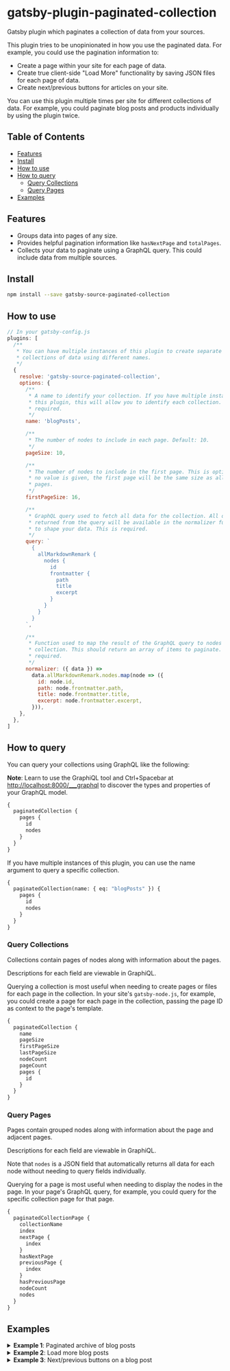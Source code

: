# gatsby-plugin-paginated-collection

Gatsby plugin which paginates a collection of data from your sources.

This plugin tries to be unopinionated in how you use the paginated data. For
example, you could use the pagination information to:

- Create a page within your site for each page of data.
- Create true client-side "Load More" functionality by saving JSON files for
  each page of data.
- Create next/previous buttons for articles on your site.

You can use this plugin multiple times per site for different collections of
data. For example, you could paginate blog posts and products individually by
using the plugin twice.

## Table of Contents

- [Features](#features)
- [Install](#install)
- [How to use](#how-to-use)
- [How to query](#how-to-query)
  - [Query Collections](#query-collections)
  - [Query Pages](#query-pages)
- [Examples](#examples)

## Features

- Groups data into pages of any size.
- Provides helpful pagination information like `hasNextPage` and `totalPages`.
- Collects your data to paginate using a GraphQL query. This could include data
  from multiple sources.

## Install

```sh
npm install --save gatsby-source-paginated-collection
```

## How to use

```javascript
// In your gatsby-config.js
plugins: [
  /**
   * You can have multiple instances of this plugin to create separate
   * collections of data using different names.
   */
  {
    resolve: 'gatsby-source-paginated-collection',
    options: {
      /**
       * A name to identify your collection. If you have multiple instances of
       * this plugin, this will allow you to identify each collection. This is
       * required.
       */
      name: 'blogPosts',

      /**
       * The number of nodes to include in each page. Default: 10.
       */
      pageSize: 10,

      /**
       * The number of nodes to include in the first page. This is optional. If
       * no value is given, the first page will be the same size as all other
       * pages.
       */
      firstPageSize: 16,

      /**
       * GraphQL query used to fetch all data for the collection. All data
       * returned from the query will be available in the normalizer function
       * to shape your data. This is required.
       */
      query: `
        {
          allMarkdownRemark {
            nodes {
              id
              frontmatter {
                path
                title
                excerpt
              }
            }
          }
        }
      `,

      /**
       * Function used to map the result of the GraphQL query to nodes in the
       * collection. This should return an array of items to paginate. This is
       * required.
       */
      normalizer: ({ data }) =>
        data.allMarkdownRemark.nodes.map(node => ({
          id: node.id,
          path: node.frontmatter.path,
          title: node.frontmatter.title,
          excerpt: node.frontmatter.excerpt,
        })),
    },
  },
]
```

## How to query

You can query your collections using GraphQL like the following:

**Note**: Learn to use the GraphiQL tool and Ctrl+Spacebar at
<http://localhost:8000/___graphql> to discover the types and properties of your
GraphQL model.

```graphql
{
  paginatedCollection {
    pages {
      id
      nodes
    }
  }
}
```

If you have multiple instances of this plugin, you can use the name argument to
query a specific collection.

```graphql
{
  paginatedCollection(name: { eq: "blogPosts" }) {
    pages {
      id
      nodes
    }
  }
}
```

### Query Collections

Collections contain pages of nodes along with information about the pages.

Descriptions for each field are viewable in GraphiQL.

Querying a collection is most useful when needing to create pages or files for
each page in the collection. In your site's `gatsby-node.js`, for example, you
could create a page for each page in the collection, passing the page ID as
context to the page's template.

```graphql
{
  paginatedCollection {
    name
    pageSize
    firstPageSize
    lastPageSize
    nodeCount
    pageCount
    pages {
      id
    }
  }
}
```

### Query Pages

Pages contain grouped nodes along with information about the page and adjacent
pages.

Descriptions for each field are viewable in GraphiQL.

Note that `nodes` is a JSON field that automatically returns all data for each
node without needing to query fields individually.

Querying for a page is most useful when needing to display the nodes in the
page. In your page's GraphQL query, for example, you could query for the
specific collection page for that page.

```graphql
{
  paginatedCollectionPage {
    collectionName
    index
    nextPage {
      index
    }
    hasNextPage
    previousPage {
      index
    }
    hasPreviousPage
    nodeCount
    nodes
  }
}
```

## Examples

<details>
  <summary><strong>Example 1</strong>: Paginated archive of blog posts</summary>
<br/>
TODO

</details>

<details>
  <summary><strong>Example 2</strong>: Load more blog posts</summary>
<br/>
This example creates JSON files in the site's `public/paginated-data` directory
containing the pagination data. Files in this directory are added to the site
as-is, allowing us to fetch the JSON at run time.

On the page where we display the blog posts, we query the first page of posts as
part of the page's static query. These posts will be included in the static
build of the site.

The "Load More" button has a click handler that fetches the next page's JSON,
appends the posts from that page to some state, and updates the state holding
the latest page. Since we have the latest page in state, we can see if there are
more pages to fetch or if we are on the last page.

**Add the plugin to `gatsby-config.js`**

```javascript
module.exports = {
  plugins: [
    {
      resolve: 'gatsby-plugin-paginated-collection',
      options: {
        name: 'blog-posts',
        query: `
          {
            allMarkdownRemark {
              nodes {
                id
                frontmatter {
                  path
                  title
                  excerpt
                }
              }
            }
          }
        `,
        normalizer: ({ data }) =>
          data.allMarkdownRemark.nodes.map(node => ({
            id: node.id,
            url: `/blog/${node.frontmatter.path}`,
            title: node.frontmatter.title,
          })),
      },
    },
  ],
}
```

**Create the JSON files in `gatsby-node.js`**

```javascript
// gatsby-node.js

export const createPages = async gatsbyContext => {
  const { graphql } = gatsbyContext

  const queryResult = await graphql(`
    {
      paginatedCollection(name: { eq: "blog-posts" }) {
        id
        pages {
          id
          nodes
          hasNextPage
          nextPage {
            id
          }
        }
      }
    }
  `)

  const collection = queryResult.data.paginatedCollection
  const dir = path.join(__dirname, 'public', 'paginated-data', collection.id)
  fs.mkdirSync(dir, { recursive: true })

  for (const page of collection.pages)
    fs.writeFileSync(path.resolve(dir, `${page.id}.json`), JSON.stringify(page))
}
```

**Create a Blog page with the fetching handler**

```javascript
// src/pages/blog.js

import React, { useState, useCallback } from 'react'
import { Link, graphql } from 'gatsby'

const BlogPage = ({ data }) => {
  const initialPage = data.paginatedCollectionPage
  const [latestPage, setLatestPage] = useState(initialPage)
  const [blogPosts, setBlogPosts] = useState(initialPage.nodes)

  const loadNextPage = useCallback(async () => {
    if (!latestPage.hasNextPage) return

    const collectionId = latestPage.collection.id
    const nextPageId = latestPage.nextPage.id
    const path = withPrefix(
      `/paginated-data/${collectionId}/${nextPageId}.json`,
    )

    const res = await fetch(path)
    const json = await res.json()

    setBlogPosts(state => [...state, ...json.nodes])
    setLatestPage(json)
  }, [latestPage])

  return (
    <ul className="blog-posts">
      {blogPosts.map(blogPost => (
        <li key={blogPost.id} className="blog-posts__post">
          <Link to={blogPost.url}>{blogPost.title}</Link>
        </li>
      ))}
      {latestPage.hasNextPage && (
        <button class="blog-posts__load-more" onClick={loadNextPage}>
          Load more
        </button>
      )}
    </ul>
  )
}

export default BlogPage

export const query = graphql`
  paginatedCollectionPage(
    collection: { name: { eq: "blog-posts" } }
    index: { eq: 0 }
  ) {
    nodes
    hasNextPage
    nextPage {
      id
    }
    collection {
      id
    }
  }
`
```

</details>

<details>
  <summary><strong>Example 3</strong>: Next/previous buttons on a blog post</summary>
<br/>
TODO

</details>
